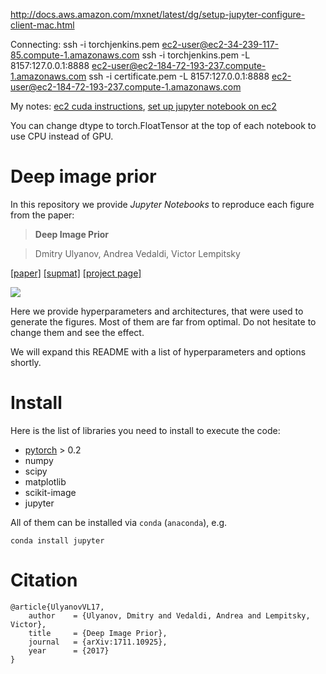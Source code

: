 http://docs.aws.amazon.com/mxnet/latest/dg/setup-jupyter-configure-client-mac.html

Connecting:
ssh -i torchjenkins.pem ec2-user@ec2-34-239-117-85.compute-1.amazonaws.com
ssh -i torchjenkins.pem -L 8157:127.0.0.1:8888 ec2-user@ec2-184-72-193-237.compute-1.amazonaws.com
ssh -i certificate.pem -L 8157:127.0.0.1:8888 ec2-user@ec2-184-72-193-237.compute-1.amazonaws.com




My notes: [ec2 cuda instructions](https://github.com/pytorch/builder), [set up jupyter notebook on ec2](http://docs.aws.amazon.com/mxnet/latest/dg/setup-jupyter.html)


You can change dtype to torch.FloatTensor at the top of each notebook to use CPU instead of GPU.

# Deep image prior

In this repository we provide *Jupyter Notebooks* to reproduce each figure from the paper:

> **Deep Image Prior**

>Dmitry Ulyanov, Andrea Vedaldi, Victor Lempitsky


[[paper]](http://sites.skoltech.ru/app/data/uploads/sites/25/2017/11/deep_image_prior.pdf) [[supmat]](https://box.skoltech.ru/index.php/s/ib52BOoV58ztuPM) [[project page]](https://dmitryulyanov.github.io/deep_image_prior)

![](data/teaser_compiled.png)

Here we provide hyperparameters and architectures, that were used to generate the figures. Most of them are far from optimal. Do not hesitate to change them and see the effect.

We will expand this README with a list of hyperparameters and options shortly.

# Install

Here is the list of libraries you need to install to execute the code:
- [pytorch](http://pytorch.org/) > 0.2
- numpy
- scipy
- matplotlib
- scikit-image
- jupyter

All of them can be installed via `conda` (`anaconda`), e.g.
```
conda install jupyter
```

# Citation
```
@article{UlyanovVL17,
    author    = {Ulyanov, Dmitry and Vedaldi, Andrea and Lempitsky, Victor},
    title     = {Deep Image Prior},
    journal   = {arXiv:1711.10925},
    year      = {2017}
}
```
